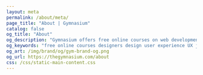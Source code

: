 ```yaml
---
layout: meta
permalink: /about/meta/
page_title: "About | Gymnasium"
catalog: false
og_title: "About"
og_description: "Gymnasium offers free online courses on web development, design, user experience, and content creation."
og_keywords: "free online courses designers design user experience UX javascript node nodejs sketch wordpress drupal UI"
og_art: /img/brand/og/gym-brand-og.png
og_url: https://thegymnasium.com/about
css: /css/static-main-content.css
---
```

